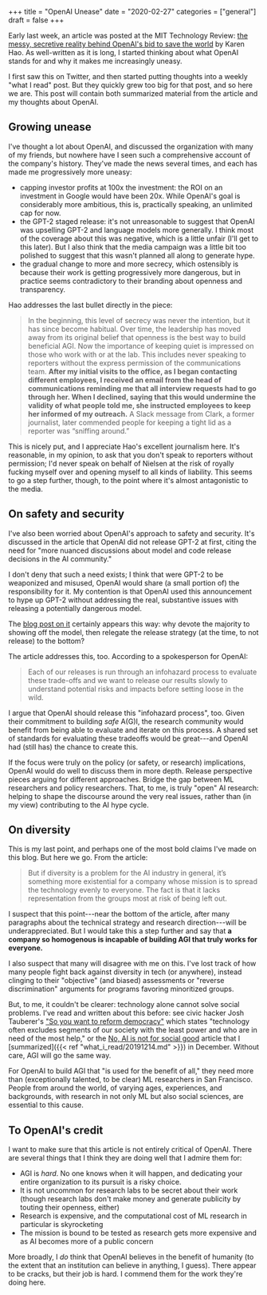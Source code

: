 +++
title = "OpenAI Unease"
date = "2020-02-27"
categories = ["general"]
draft = false
+++

Early last week, an article was posted at the MIT Technology Review: [the messy, secretive reality behind OpenAI's bid to save the world](https://www.technologyreview.com/s/615181/ai-openai-moonshot-elon-musk-sam-altman-greg-brockman-messy-secretive-reality/) by Karen Hao. As well-written as it is long, I started thinking about what OpenAI stands for and why it makes me increasingly uneasy.

<!--more-->

I first saw this on Twitter, and then started putting thoughts into a weekly "what I read" post. But they quickly grew too big for that post, and so here we are. This post will contain both summarized material from the article and my thoughts about OpenAI.

## Growing unease
I've thought a lot about OpenAI, and discussed the organization with many of my friends, but nowhere have I seen such a comprehensive account of the company's history. They've made the news several times, and each has made me progressively more uneasy:

 * capping investor profits at 100x the investment: the ROI on an investment in Google would have been 20x. While OpenAI's goal is considerably more ambitious, this is, practically speaking, an unlimited cap for now.
 * the GPT-2 staged release: it's not unreasonable to suggest that OpenAI was upselling GPT-2 and language models more generally. I think most of the coverage about this was negative, which is a little unfair (I'll get to this later). But I also think that the media campaign was a little bit too polished to suggest that this wasn't planned all along to generate hype.
 * the gradual change to more and more secrecy, which ostensibly is because their work is getting progressively more dangerous, but in practice seems contradictory to their branding about openness and transparency.

Hao addresses the last bullet directly in the piece:

> In the beginning, this level of secrecy was never the intention, but it has since become habitual. Over time, the leadership has moved away from its original belief that openness is the best way to build beneficial AGI. Now the importance of keeping quiet is impressed on those who work with or at the lab. This includes never speaking to reporters without the express permission of the communications team. **After my initial visits to the office, as I began contacting different employees, I received an email from the head of communications reminding me that all interview requests had to go through her. When I declined, saying that this would undermine the validity of what people told me, she instructed employees to keep her informed of my outreach.** A Slack message from Clark, a former journalist, later commended people for keeping a tight lid as a reporter was “sniffing around.”

This is nicely put, and I appreciate Hao's excellent journalism here. It's reasonable, in my opinion, to ask that you don't speak to reporters without permission; I'd never speak on behalf of Nielsen at the risk of royally fucking myself over and opening myself to all kinds of liability. This seems to go a step further, though, to the point where it's almost antagonistic to the media.


## On safety and security
I've also been worried about OpenAI's approach to safety and security. It's discussed in the article that OpenAI did not release GPT-2 at first, citing the need for "more nuanced discussions about model and code release decisions in the AI community."

I don't deny that such a need exists; I think that were GPT-2 to be weaponized and misused, OpenAI would share (a small portion of) the responsibility for it. My contention is that OpenAI used this announcement to hype up GPT-2 without addressing the real, substantive issues with releasing a potentially dangerous model.

The [blog post on it](https://openai.com/blog/better-language-models/) certainly appears this way: why devote the majority to showing off the model, then relegate the release strategy (at the time, to not release) to the bottom?

The article addresses this, too. According to a spokesperson for OpenAI:

> Each of our releases is run through an infohazard process to evaluate these trade-offs and we want to release our results slowly to understand potential risks and impacts before setting loose in the wild.

I argue that OpenAI should release this "infohazard process", too. Given their commitment to building *safe* A(G)I, the research community would benefit from being able to evaluate and iterate on this process. A shared set of standards for evaluating these tradeoffs would be great---and OpenAI had (still has) the chance to create this.

If the focus were truly on the policy (or safety, or research) implications, OpenAI would do well to discuss them in more depth. Release perspective pieces arguing for different approaches. Bridge the gap between ML researchers and policy researchers. That, to me, is truly "open" AI research: helping to shape the discourse around the very real issues, rather than (in my view) contributing to the AI hype cycle.


## On diversity
This is my last point, and perhaps one of the most bold claims I've made on this blog. But here we go. From the article:

> But if diversity is a problem for the AI industry in general, it’s something more existential for a company whose mission is to spread the technology evenly to everyone. The fact is that it lacks representation from the groups most at risk of being left out.

I suspect that this point---near the bottom of the article, after many paragraphs about the technical strategy and research direction---will be underappreciated. But I would take this a step further and say that **a company so homogenous is incapable of building AGI that truly works for everyone.**

I also suspect that many will disagree with me on this. I've lost track of how many people fight back against diversity in tech (or anywhere), instead clinging to their "objective" (and biased) assessments or "reverse discrimination" arguments for programs favoring minoritized groups.

But, to me, it couldn't be clearer: technology alone cannot solve social problems. I've read and written about this before: see civic hacker Josh Tauberer's ["So you want to reform democracy"](https://medium.com/civic-tech-thoughts-from-joshdata/so-you-want-to-reform-democracy-7f3b1ef10597) which states "technology often excludes segments of our society with the least power and who are in need of the most help," or the [No, AI is not for social good](https://venturebeat.com/2019/11/23/no-ai-is-not-for-social-good/) article that I [summarized]({{< ref "what_i_read/20191214.md" >}}) in December. Without care, AGI will go the same way.

For OpenAI to build AGI that "is used for the benefit of all," they need more than (exceptionally talented, to be clear) ML researchers in San Francisco. People from around the world, of varying ages, experiences, and backgrounds, with research in not only ML but also social sciences, are essential to this cause.


## To OpenAI's credit
I want to make sure that this article is not entirely critical of OpenAI. There are several things that I think they are doing well that I admire them for:

 * AGI is *hard*. No one knows when it will happen, and dedicating your entire organization to its pursuit is a risky choice.
 * It is not uncommon for research labs to be secret about their work (though research labs don't make money and generate publicity by touting their openness, either)
 * Research is expensive, and the computational cost of ML research in particular is skyrocketing
 * The mission is bound to be tested as research gets more expensive and as AI becomes more of a public concern

More broadly, I *do* think that OpenAI believes in the benefit of humanity (to the extent that an institution can believe in anything, I guess). There appear to be cracks, but their job is hard. I commend them for the work they're doing here.
